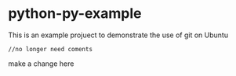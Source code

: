# python-py-example
This is an example projuect to demonstrate the use of git on Ubuntu

    //no longer need coments
make a change here
